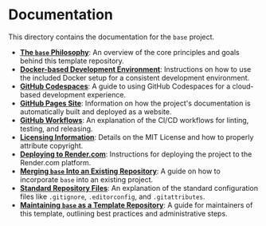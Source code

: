 # Documentation

This directory contains the documentation for the `base` project.

- **[The `base` Philosophy](./base.md)**: An overview of the core principles and goals behind this template repository.
- **[Docker-based Development Environment](./docker.md)**: Instructions on how to use the included Docker setup for a consistent development environment.
- **[GitHub Codespaces](./github-codespaces.md)**: A guide to using GitHub Codespaces for a cloud-based development experience.
- **[GitHub Pages Site](./github-pages.md)**: Information on how the project's documentation is automatically built and deployed as a website.
- **[GitHub Workflows](./github-workflows.md)**: An explanation of the CI/CD workflows for linting, testing, and releasing.
- **[Licensing Information](./licensing.md)**: Details on the MIT License and how to properly attribute copyright.
- **[Deploying to Render.com](./render.md)**: Instructions for deploying the project to the Render.com platform.
- **[Merging `base` Into an Existing Repository](./merging-base.md)**: A guide on how to incorporate `base` into an existing project.
- **[Standard Repository Files](./standard-files.md)**: An explanation of the standard configuration files like `.gitignore`, `.editorconfig`, and `.gitattributes`.
- **[Maintaining `base` as a Template Repository](./template-repo.md)**: A guide for maintainers of this template, outlining best practices and administrative steps.
